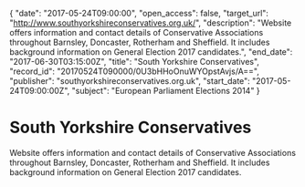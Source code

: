 {
  "date": "2017-05-24T09:00:00", 
  "open_access": false, 
  "target_url": "http://www.southyorkshireconservatives.org.uk/", 
  "description": "Website offers information and contact details of Conservative Associations throughout Barnsley, Doncaster, Rotherham and Sheffield. It includes background information on General Election 2017 candidates.", 
  "end_date": "2017-06-30T03:15:00Z", 
  "title": "South Yorkshire Conservatives", 
  "record_id": "20170524T090000/0U3bHHoOnuWYOpstAvjs/A==", 
  "publisher": "southyorkshireconservatives.org.uk", 
  "start_date": "2017-05-24T09:00:00Z", 
  "subject": "European Parliament Elections 2014"
}

# South Yorkshire Conservatives

Website offers information and contact details of Conservative Associations throughout Barnsley, Doncaster, Rotherham and Sheffield. It includes background information on General Election 2017 candidates.